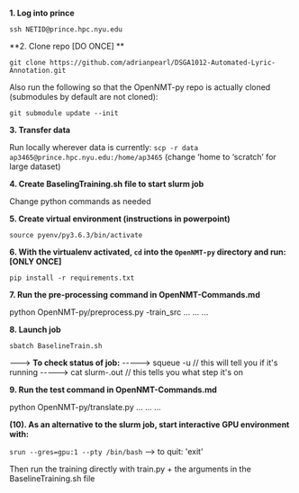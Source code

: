 **1. Log into prince**

`ssh NETID@prince.hpc.nyu.edu`

**2. Clone repo [DO ONCE] **

`git clone https://github.com/adrianpearl/DSGA1012-Automated-Lyric-Annotation.git`

Also run the following so that the OpenNMT-py repo is actually cloned (submodules by default are not cloned):

`git submodule update --init`

**3. Transfer data**

Run locally wherever data is currently:
`scp -r data ap3465@prince.hpc.nyu.edu:/home/ap3465`
(change ‘home to ‘scratch’ for large dataset)

**4. Create BaselingTraining.sh file to start slurm job**

Change python commands as needed

**5. Create virtual environment (instructions in powerpoint)**

`source pyenv/py3.6.3/bin/activate`

**6. With the virtualenv activated, `cd` into the `OpenNMT-py` directory and run: [ONLY ONCE]**

`pip install -r requirements.txt`

**7. Run the pre-processing command in OpenNMT-Commands.md**

python OpenNMT-py/preprocess.py -train_src ...
...
...

**8. Launch job**

`sbatch BaselineTrain.sh`

---> **To check status of job:**
-----> squeue -u <NETID>	// this will tell you if it's running
-----> cat slurm-<JOBID>.out	// this tells you what step it's on

**9. Run the test command in OpenNMT-Commands.md**

python OpenNMT-py/translate.py ...
...
...

**(10). As an alternative to the slurm job, start interactive GPU environment with:**

`srun --gres=gpu:1 --pty /bin/bash`
--> to quit: 'exit'

Then run the training directly with train.py + the arguments in the BaselineTraining.sh file
